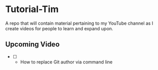 # Tutorial-Tim
A repo that will contain material pertaining to my YouTube channel as I create videos for people to learn and expand upon.

## Upcoming Video
- [ ] - How to replace Git author via command line

